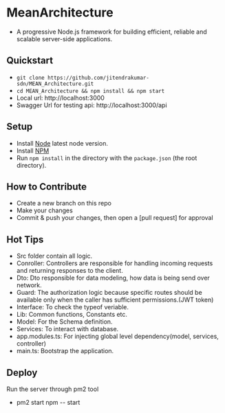 # MeanArchitecture
- A progressive Node.js framework for building efficient, reliable and scalable server-side applications. 

Quickstart
-----
- `git clone https://github.com/jitendrakumar-sdn/MEAN_Architecture.git`
- `cd MEAN_Architecture && npm install && npm start`
- Local url: http://localhost:3000
- Swagger Url for testing api: http://localhost:3000/api


Setup
-----
- Install [Node](https://docs.npmjs.com/getting-started/installing-node) latest node version.
- Install [NPM](https://www.npmjs.com/get-npm)
- Run `npm install` in the directory with the `package.json` (the root directory).


How to Contribute
-----
- Create a new branch on this repo
- Make your changes
- Commit & push your changes, then open a [pull request] for approval

Hot Tips
-----
- Src folder contain all logic. 
- Conroller: Controllers are responsible for handling incoming requests and returning responses to the client.
- Dto: Dto responsible for data modeling, how data is being send over network.         
- Guard: The authorization logic because specific routes should be available only when the caller has sufficient permissions.(JWT token)
- Interface: To check the typeof veriable.  
- Lib: Common functions, Constants etc.  
- Model: For the Schema definition. 
- Services: To interact with database. 
- app.modules.ts: For injecting global level dependency(model, services, controller)     
- main.ts: Bootstrap the application.  


Deploy
-----
Run the server through pm2 tool 
- pm2 start npm -- start

